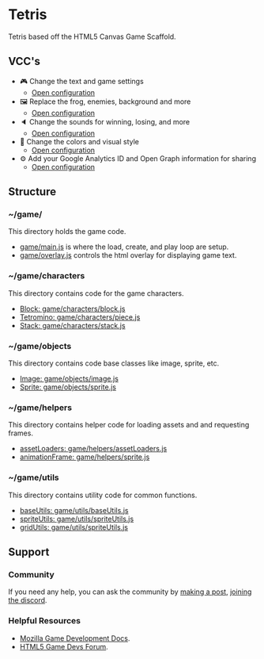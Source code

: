 # Tetris

Tetris based off the HTML5 Canvas Game Scaffold.

## VCC's

- 🎮 Change the text and game settings
    * [Open configuration](#~/.koji/customization/settings.json!visual)
- 🖼️ Replace the frog, enemies, background and more
    * [Open configuration](#~/.koji/customization/images.json!visual)
- 🔈 Change the sounds for winning, losing, and more
    * [Open configuration](#~/.koji/customization/sounds.json!visual)
- 💅 Change the colors and visual style
    * [Open configuration](#~/.koji/customization/colors.json!visual)
- ⚙️ Add your Google Analytics ID and Open Graph information for sharing
    * [Open configuration](#~/.koji/customization/metadata.json!visual)

## Structure
### ~/game/
This directory holds the game code.
- [game/main.js](#~/game/main.js) is where the load, create, and play loop are setup.
- [game/overlay.js](#~/game/overlay.js) controls the html overlay for displaying game text.

### ~/game/characters
This directory contains code for the game characters.
- [Block: game/characters/block.js](#~/game/characters/block.js)
- [Tetromino: game/characters/piece.js](#~/game/characters/piece.js)
- [Stack: game/characters/stack.js](#~/game/characters/stack.js)

### ~/game/objects
This directory contains code base classes like image, sprite, etc.
- [Image: game/objects/image.js](#~/game/objects/image.js)
- [Sprite: game/objects/sprite.js](#~/game/objects/sprite.js)

### ~/game/helpers
This directory contains helper code for loading assets and and requesting frames.
- [assetLoaders: game/helpers/assetLoaders.js](#~/game/helpers/assetLoaders.js)
- [animationFrame: game/helpers/sprite.js](#~/game/helpers/animationFrame.js)

### ~/game/utils
This directory contains utility code for common functions.
- [baseUtils: game/utils/baseUtils.js](#~/game/utils/baseUtils.js)
- [spriteUtils: game/utils/spriteUtils.js](#~/game/utils/spriteUtils.js)
- [gridUtils: game/utils/spriteUtils.js](#~/game/utils/gridUtils.js)

## Support
### Community
If you need any help, you can ask the community by [making a post](https://gokoji.com/posts), [joining the discord](https://discordapp.com/invite/eQuMJF6).

### Helpful Resources
- [Mozilla Game Development Docs](https://developer.mozilla.org/en-US/docs/Games).
- [HTML5 Game Devs Forum](http://www.html5gamedevs.com/).